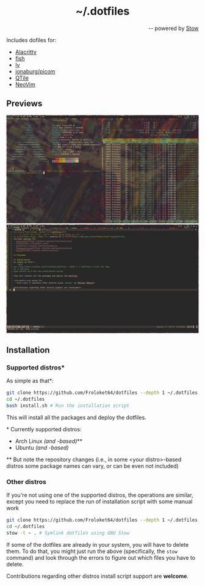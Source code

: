 <h1 align="center">~/.dotfiles</h1>
<p align="right">-- powered by <a href="https://www.gnu.org/software/stow/">Stow</a></p>

Includes dofiles for:
+ [Alacritty](https://github.com/alacritty/alacritty)
+ [fish](https://fishshell.com/)
+ [ly](https://github.com/fairyglade/ly)
+ [jonaburg/picom](https://github.com/jonaburg/picom)
+ [QTile](https://github.com/qtile/qtile)
+ [NeoVim](https://github.com/neovim/neovim)

## Previews
![Some terminals](/preview/terminals.png)
![Coding](/preview/coding.png)

## Installation
### Supported distros\*
As simple as that\*:
``` bash
git clone https://github.com/Froloket64/dotfiles --depth 1 ~/.dotfiles # Clone the repo
cd ~/.dotfiles
bash install.sh # Run the installation script
```
This will install all the packages and deploy the dotfiles.

\* Currently supported distros:
+ Arch Linux _(and -based)_\*\*
+ Ubuntu _(and -based)_

\*\* But note the repository changes (i.e., in some \<your distro\>-based distros some package names can vary, or can be even not included)

### Other distros
If you're not using one of the supported distros, the operations are similar, except you need to replace the run of installation script with some manual work
``` bash
git clone https://github.com/Froloket64/dotfiles --depth 1 ~/.dotfiles # Clone the repo
cd ~/.dotfiles
stow -t ~ . # Symlink dotfiles using GNU Stow
```

If some of the dotfiles are already in your system, you will have to delete them. To do that, you might just run the above (specifically, the `stow` command) and look through the errors to figure out which files you have to delete.

Contributions regarding other distros install script support are **welcome**.
